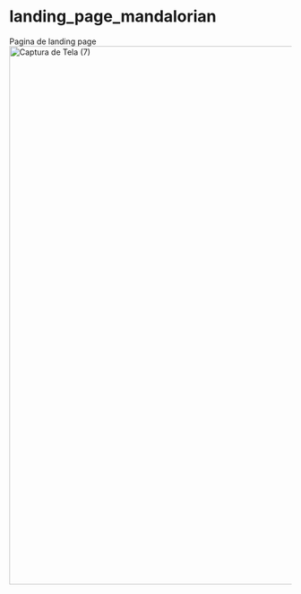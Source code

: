 # landing_page_mandalorian
Pagina de landing page 
<img width="960" alt="Captura de Tela (7)" src="https://user-images.githubusercontent.com/105395616/210604876-5f49b949-2b10-4118-981d-2a54aca34252.png">
